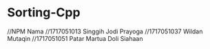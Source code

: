 # Sorting-Cpp
//NPM           Nama
//1717051013    Singgih Jodi Prayoga
//1717051037    Wildan Mutaqin
//1717051051    Patar Martua Doli Siahaan
